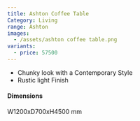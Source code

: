 ```yaml
---
title: Ashton Coffee Table
Category: Living
range: Ashton
images:
  - /assets/ashton coffee table.png
variants:
  - price: 57500
---
```


* Chunky look with a Contemporary Style
* Rustic light Finish


#### Dimensions

W1200xD700xH4500 mm
